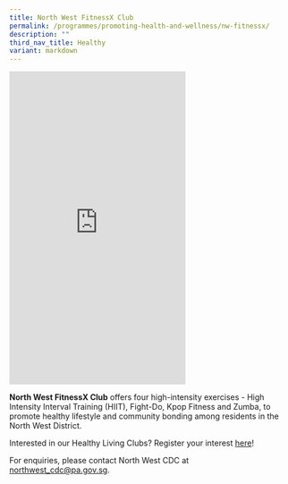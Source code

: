 ```yaml
---
title: North West FitnessX Club
permalink: /programmes/promoting-health-and-wellness/nw-fitnessx/
description: ""
third_nav_title: Healthy
variant: markdown
---
```

<iframe allowfullscreen="" allow="accelerometer; autoplay; clipboard-write; encrypted-media; gyroscope; picture-in-picture; web-share" frameborder="0" title="FitnessX Club Instagram Video" src="https://www.youtube.com/embed/L6BAe1Ela-c" height="560" width="315"></iframe>

**North West FitnessX Club** offers four high-intensity exercises - High Intensity Interval Training (HIIT), Fight-Do, Kpop Fitness and Zumba, to promote healthy lifestyle and community bonding among residents in the North West District.

Interested in our Healthy Living Clubs? Register your interest [here](https://go.gov.sg/hlclub-interestform)!

 For enquiries, please contact North West CDC at [northwest\_cdc@pa.gov.sg](mailto:northwest_cdc@pa.gov.sg).